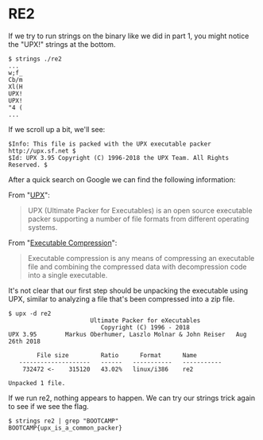 # RE2

If we try to run strings on the binary like we did in part 1, you might notice the "UPX!" strings at the bottom.

```
$ strings ./re2
...
w;f_
Cb/m
Xl(H
UPX!
UPX!
"4 (
...
```

If we scroll up a bit, we'll see:

```
$Info: This file is packed with the UPX executable packer http://upx.sf.net $
$Id: UPX 3.95 Copyright (C) 1996-2018 the UPX Team. All Rights Reserved. $
```

After a quick search on Google we can find the following information:

From "[UPX](https://en.wikipedia.org/wiki/UPX)":

> UPX (Ultimate Packer for Executables) is an open source executable packer supporting a number of file formats from different operating systems.

From "[Executable Compression](https://en.wikipedia.org/wiki/Executable_compression)":

> Executable compression is any means of compressing an executable file and combining the compressed data with decompression code into a single executable.

It's not clear that our first step should be unpacking the executable using UPX, similar to analyzing a file that's been compressed into a zip file.

```
$ upx -d re2
                       Ultimate Packer for eXecutables
                          Copyright (C) 1996 - 2018
UPX 3.95        Markus Oberhumer, Laszlo Molnar & John Reiser   Aug 26th 2018

        File size         Ratio      Format      Name
   --------------------   ------   -----------   -----------
    732472 <-    315120   43.02%   linux/i386    re2

Unpacked 1 file.
```

If we run re2, nothing appears to happen. We can try our strings trick again to see if we see the flag.

```
$ strings re2 | grep "BOOTCAMP"
BOOTCAMP{upx_is_a_common_packer}
```
